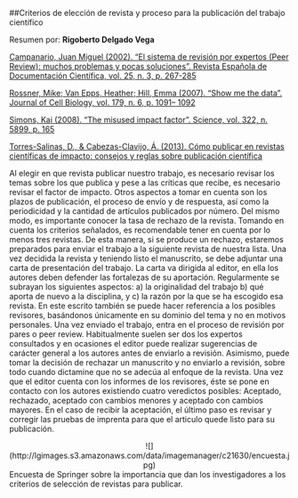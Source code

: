 ##Criterios de elección de revista y proceso para la publicación del trabajo científico

Resumen por: **Rigoberto Delgado Vega**

[Campanario, Juan Miguel (2002). “El sistema de revisión por expertos (Peer Review): muchos problemas y pocas soluciones”. Revista Española de Documentación Científica, vol. 25, n. 3, p. 267-285](http://www3.uah.es/jmc/an24.pdf)

[Rossner, Mike; Van Epps, Heather; Hill, Emma (2007). “Show me the data”. Journal of Cell Biology, vol. 179, n. 6, p. 1091– 1092](http://ftp.medicina.ufmg.br/cpg/programas/saude_adulto/im_pact_factor_jem_2007.pdf)

[Simons, Kai (2008). “The misused impact factor”. Science, vol. 322, n. 5899, p. 165](http://science.sciencemag.org/content/322/5899/165.full.pdf+html)

[Torres-Salinas, D., & Cabezas-Clavijo, Á. (2013). Cómo publicar en revistas científicas de impacto: consejos y reglas sobre publicación científica](https://ec3metrics.com/wp-content/uploads/2013/07/2-ART%C3%8DCULO-C%C3%B3mo-Publicar-en-Revistas-Cient%C3%ADficas-de-Impacto_Consejos-y-Reglas-sobre-Publicaci%C3%B3n-Cient%C3%ADfica.pdf)

Al elegir en que revista publicar nuestro trabajo, es necesario revisar los temas sobre los que publica y pese a las críticas que recibe, es necesario revisar el factor de impacto. Otros aspectos a tomar en cuenta son los plazos de publicación, el proceso de envío y de respuesta, así como la periodicidad y la cantidad de artículos publicados por número. Del mismo modo, es importante conocer la tasa de rechazo de la revista. Tomando en cuenta los criterios señalados, es recomendable tener en cuenta por lo menos tres revistas. De esta manera, si se produce un rechazo, estaremos preparados para enviar el trabajo a la siguiente revista de nuestra lista. Una vez decidida la revista y teniendo listo el manuscrito, se debe adjuntar una carta de presentación del trabajo. La carta va dirigida al editor, en ella los autores deben defender las fortalezas de su aportación. Regularmente se subrayan los siguientes aspectos: a) la originalidad del trabajo b) qué aporta de nuevo a la disciplina, y c) la razón por la que se ha escogido esa revista. En este escrito también se puede hacer referencia a los posibles revisores, basándonos únicamente en su dominio del tema y no en motivos personales. Una vez enviado el trabajo, entra en el proceso de revisión por pares o peer review. Habitualmente suelen ser dos los expertos consultados y en ocasiones el editor puede realizar sugerencias de carácter general a los autores antes de enviarlo a revisión. Asimismo, puede tomar la decisión de rechazar un manuscrito y no enviarlo a revisión, sobre todo cuando dictamine que no se adecúa al enfoque de la revista. Una vez que el editor cuenta con los informes de los revisores, éste se pone en contacto con los autores existiendo cuatro veredictos posibles: Aceptado, rechazado, aceptado con cambios menores y aceptado con cambios mayores. En el caso de recibir la aceptación, el último paso es revisar y corregir las pruebas de imprenta para que el articulo quede listo para su publicación.


<center>![](http://lgimages.s3.amazonaws.com/data/imagemanager/c21630/encuesta.jpg)</center>
Encuesta de Springer sobre la importancia que dan los investigadores a los criterios de selección de revistas para publicar.
